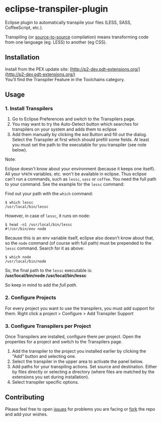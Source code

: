 # eclipse-transpiler-plugin

Eclipse plugin to automatically transpile your files (LESS, SASS, CoffeeScript, etc.).

Transpiling (or [source-to-source](https://en.wikipedia.org/wiki/Source-to-source_compiler) compilation) means transforming code from one language (eg. LESS) to another (eg CSS).

## Installation

Install from the PEX update site: [http://p2-dev.pdt-extensions.org/](http://p2-dev.pdt-extensions.org/)<br>
You'll find the Transpiler Feature in the Toolchains category.

## Usage

### 1. Install Transpilers

1. Go to Eclipse Preferences and switch to the Transpilers page. 
2. You may want to try the Auto-Detect button which searches for transpilers on your system and adds them to eclipse
3. Add them manually by clicking the `Add` Button and fill out the dialog. Select the Transpiler at first which should prefill some fields. At least you must set the path to the executable for you transpiler (see note below).

Note:

Eclipse doesn't know about your environment (because it keeps one itself). All your `%PATH` variables, etc. won't be available in eclipse. Thus eclipse can't run a commands, such as `lessc`, `sass` or `coffee`. You need the full path to your command. See the example for the `lessc` command:

Find out your path with the `which` command:

```
$ which lessc
/usr/local/bin/lessc
```

However, in case of `lessc`, it runs on node:

```
$ head -n1 /usr/local/bin/lessc
#!/usr/bin/env node
```

Because this is an env variable itself, eclipse also doesn't know about that, so the `node` command (of course with full path) must be prepended to the `lessc` command. Search for it as above:

```
$ which node
/usr/local/bin/node
```

So, the final path to the `lessc` executable is: <br>
__/usr/local/bin/node /usr/local/bin/lessc__

So keep in mind to add the _full path_.

### 2. Configure Projects

For every project you want to use the transpilers, you must add support for them. Right click a project > Configure > Add Transpiler Support

### 3. Configure Transpilers per Project

Once Transpilers are installed, configure them per project. Open the properties for a project and switch to the Transpilers page.

1. Add the transpiler to the project you installed earlier by clicking the "Add" button and selecting one.
2. Select the transpiler in the upper area to activate the panel below.
3. Add paths for your transpiling actions. Set source and destination. Either by files directly or selecting a directory (where files are matched by the extensions you set during installation).
4. Select transpiler specific options.

## Contributing

Please feel free to open [issues](issues) for problems you are facing or [fork](fork) the repo and add your wishes.

